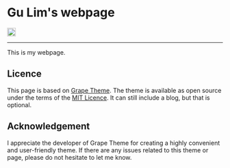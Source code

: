 # Gu Lim's webpage

<a href="https://jekyll-themes.com">
    <img src="https://img.shields.io/badge/featured%20on-JekyllThemes-red.svg" height="20" alt="Jekyll Themes Shield" loading="lazy">
</a>

---

<!--
#![home](https://chrjabs.github.io/Grape-Academic-Theme/assets/img/portfolio.png)
-->

This is my webpage.

<!--
[Demo](https://chrjabs.github.io/Grape-Academic-Theme)

## Features

Some of these features are optional and can be turned on or off in the `_config.yml` file.

### [Portfolio Homepage](https://chrjabs.github.io/Grape-Academic-Theme)

Portfolio page giving an overview of your research.
-->

## Licence

This page is based on [Grape Theme](https://github.com/naye0ng/Grape-Theme).
The theme is available as open source under the terms of the [MIT Licence](https://opensource.org/licenses/MIT). It can still include a blog, but that is optional.

## Acknowledgement

I appreciate the developer of Grape Theme for creating a highly convenient and user-friendly theme.
If there are any issues related to this theme or page, please do not hesitate to let me know.

